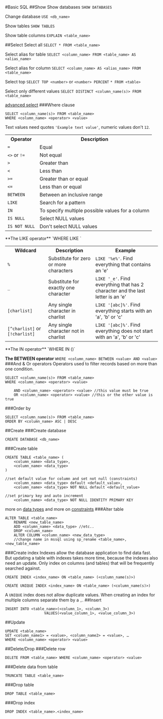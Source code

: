 #Basic SQL
##Show
Show databases `SHOW DATABASES`

Change database `USE <db_name>`

Show tables `SHOW TABLES`

Show table columns `EXPLAIN <table_name>`

##Select
Select all `SELECT * FROM <table_name>`

Select alias for table `SELECT <column_name> FROM <table_name> AS <alias_name>`

Select alias for column `SELECT <column_name> AS <alias_name> FROM <table_name>`

Select top `SELECT TOP <number>` or `<number> PERCENT` `* FROM <table>`

Select only different values `SELECT DISTINCT <column_name(s)> FROM <table_name>`

[advanced select][]
###Where clause

	SELECT <column_name(s)> FROM <table_name>
	WHERE <column_name> <operator> <value>
Text values need quotes `'Example text value'`, numeric values don't `12`.
<table>
  <tr>
    <th>Operator</th>
    <th>Description</th>
  </tr>
  <tr>
    <td><code>=</code></td>
    <td>Equal</td>
  </tr>
  <tr>
    <td><code><></code> or <code>!=</code></td>
    <td>Not equal</td>
  </tr>
  <tr>
    <td><code>></code></td>
    <td>Greater than</td>
  </tr>
  <tr>
    <td><code><</code></td>
    <td>Less than</td>
  </tr>
  <tr>
    <td><code>>=</code></td>
    <td>Greater than or equal</td>
  </tr>
  <tr>
    <td><code><=</code></td>
    <td>Less than or equal</td>
  </tr>
  <tr>
    <td><code>BETWEEN</code></td>
    <td>Between an inclusive range</td>
  </tr>
  <tr>
    <td><code>LIKE</code></td>
    <td>Search for a pattern</td>
  </tr>
  <tr>
    <td><code>IN</code></td>
    <td>To specify multiple possible values for a column</td>
  </tr>
  <tr>
    <td><code>IS NULL</code></td>
    <td>Select NULL values</td>
  </tr>
  <tr>
    <td><code>IS NOT NULL</code></td>
    <td>Don't select NULL values</td>
  </tr>  
</table>
**The LIKE operator** `WHERE <column_name> LIKE <pattern>`<br>
<table>
  <tr>
    <th>Wildcard</th>
    <th>Description</th>
    <th>Example</th>
  </tr>
  <tr>
    <td><code>%</code></td>
    <td>Substitute for zero or more characters</td>
    <td><code>LIKE '%e%'</code>. Find everything that contains an 'e'</td>
  </tr>
  <tr>
    <td><code>_</code></td>
    <td>Substitute for exactly one character</td>
    <td><code>LIKE '_e'</code>. Find everything that has 2 character and the last letter is an 'e'</td>
  </tr>
  <tr>
    <td><code>[charlist]</code></td>
    <td>Any single character in charlist</td>
    <td><code>LIKE '[abc]%'</code>. Find everything starts with an 'a', 'b' or 'c'</td>
  </tr>
  <tr>
    <td><code>[^charlist]</code> or <code>[!charlist]</code></td>
    <td>Any single character not in charlist</td>
    <td><code>LIKE '[abc]%'</code>. Find everything does not start with an 'a', 'b' or 'c'</td>
  </tr>
</table>
**The IN operator** `WHERE <column_name> IN (<value>)`

**The BETWEEN operator** `WHERE <column_name> BETWEEN <value> AND <value>`
###And & Or operators
Operators used to filter records based on more than one condition.

	SELECT <column_name(s)> FROM <table_name>
	WHERE <column_name> <operator> <value>
		
		AND <column_name> <operator> <value> //this value must be true
		OR <column_name> <operator> <value> //this or the other value is true
###Order by

	SELECT <column_name(s)> FROM <table_name>
	ORDER BY <column_name> ASC | DESC

##Create
###Create database

	CREATE DATABASE <db_name>
###Create table

	CREATE TABLE <table_name> (
		<column_name> <data_type>,
		<column_name> <data_type>
	)
	
	//set default value for column and set not null (constraints)
		<column_name> <data_type> default <default_value>,
		<column_name> <data_type> NOT NULL default <default_value>
	
	//set primary key and auto increment
		<column_name> <data_type> NOT NULL IDENTITY PRIMARY KEY
more on [data types][] and more on [constraints][]
###Alter table

	ALTER TABLE <table_name> 
		RENAME <new_table_name>
		ADD <column_name> <data_type> //etc..
		DROP <column_name>
		ALTER COLUMN <column_name> <new_data_type>
		//change name in mssql using sp_rename <table_name>, <new_table_name>
###Create index
Indexes allow the database application to find data fast. But updating a table with indexes takes more time, because the indexes also need an update. Only index on columns (and tables) that will be frequently searched against.

	CREATE INDEX <index_name> ON <table_name> (<column_name(s)>)
	
	CREATE UNIQUE INDEX <index_name> ON <table_name> (<column_name(s)>)

A `UNIQUE` index does not allow duplicate values. When creating an index for multiple columns separate them by a `,`.
##Insert

	INSERT INTO <table_name>(<column_1>, <column_3>)
					  VALUES(<value_column_1>, <value_column_3>)

##Update

	UPDATE <table_name>
	SET <column_name1> = <value>, <column_name2> = <value>, …
	WHERE <column_name> <operator> <value>

##Delete/Drop
###Delete row

	DELETE FROM <table_name> WHERE <column_name> <operator> <value>
###Delete data from table

	TRUNCATE TABLE <table_name>
###Drop table

	DROP TABLE <table_name>
###Drop index

	DROP INDEX <table_name>.<index_name>




[data types]: data_types.md
[constraints]: constraints.md
[advanced select]: advanced_select.md